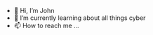 - 👋 Hi, I’m John
- 🌱 I’m currently learning about all things cyber
- 📫 How to reach me ...

<!---
JohnPaynee/JohnPaynee is a ✨ special ✨ repository because its `README.md` (this file) appears on your GitHub profile.
You can click the Preview link to take a look at your changes.
--->
